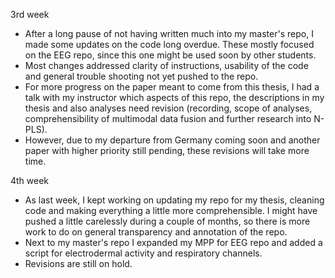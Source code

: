 3rd week
- After a long pause of not having written much into my master's repo, I made some updates on the code long overdue. 
These mostly focused on the EEG repo, since this one might be used soon by other students.
- Most changes addressed clarity of instructions, usability of the code and general trouble shooting not yet
pushed to the repo.
- For more progress on the paper meant to come from this thesis, I had a talk with my instructor which aspects of
this repo, the descriptions in my thesis and also analyses need revision (recording, scope of analyses, comprehensibility
of multimodal data fusion and further research into N-PLS).
- However, due to my departure from Germany coming soon and another paper with higher priority still pending, these 
revisions will take more time.

4th week
- As last week, I kept working on updating my repo for my thesis, cleaning code and making everything a little more
comprehensible. I might have pushed a little carelessly during a couple of months, so there is more work to do on
general transparency and annotation of the repo.
- Next to my master's repo I expanded my MPP for EEG repo and added a script for electrodermal activity and respiratory channels.
- Revisions are still on hold.

